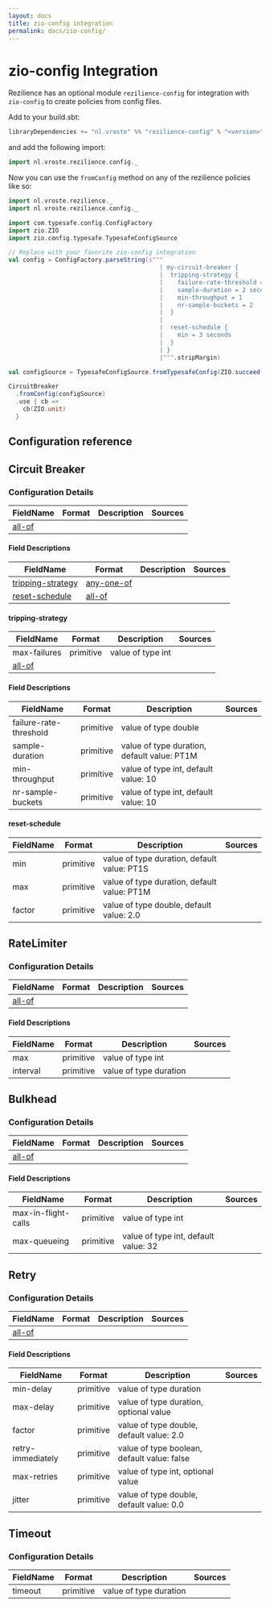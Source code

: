 ```yaml
---
layout: docs
title: zio-config integration
permalink: docs/zio-config/
---
```


# zio-config Integration

Rezilience has an optional module `rezilience-config` for integration with `zio-config` to create policies from config files.

Add to your build.sbt:

```scala
libraryDependencies += "nl.vroste" %% "rezilience-config" % "<version>"
```

and add the following import:

```scala
import nl.vroste.rezilience.config._
```

Now you can use the `fromConfig` method on any of the rezilience policies like so:

```scala mdoc:silent
import nl.vroste.rezilience._
import nl.vroste.rezilience.config._

import com.typesafe.config.ConfigFactory
import zio.ZIO
import zio.config.typesafe.TypesafeConfigSource

// Replace with your favorite zio-config integration
val config = ConfigFactory.parseString(s"""
                                          | my-circuit-breaker {
                                          |  tripping-strategy {
                                          |    failure-rate-threshold = 0.75
                                          |    sample-duration = 2 seconds
                                          |    min-throughput = 1
                                          |    nr-sample-buckets = 2
                                          |  }
                                          |  
                                          |  reset-schedule {
                                          |    min = 3 seconds
                                          |  }
                                          | }
                                          |""".stripMargin)

val configSource = TypesafeConfigSource.fromTypesafeConfig(ZIO.succeed(config.getConfig("my-circuit-breaker")))

CircuitBreaker
  .fromConfig(configSource)
  .use { cb =>
    cb(ZIO.unit)
  }

```

## Configuration reference


## Circuit Breaker

### Configuration Details


FieldName|Format                     |Description|Sources|
---      |---                        |---        |---    |
|[all-of](fielddescriptions)|           |       |

#### Field Descriptions

FieldName                             |Format                         |Description|Sources|
---                                   |---                            |---        |---    |
[tripping-strategy](tripping-strategy)|[any-one-of](tripping-strategy)|           |       |
[reset-schedule](reset-schedule)      |[all-of](reset-schedule)       |           |       |

#### tripping-strategy

FieldName   |Format                       |Description      |Sources|
---         |---                          |---              |---    |
max-failures|primitive                    |value of type int|       |
|[all-of](fielddescriptions-1)|                 |       |

#### Field Descriptions

FieldName             |Format   |Description                                |Sources|
---                   |---      |---                                        |---    |
failure-rate-threshold|primitive|value of type double                       |       |
sample-duration       |primitive|value of type duration, default value: PT1M|       |
min-throughput        |primitive|value of type int, default value: 10       |       |
nr-sample-buckets     |primitive|value of type int, default value: 10       |       |

#### reset-schedule

FieldName|Format   |Description                                |Sources|
---      |---      |---                                        |---    |
min      |primitive|value of type duration, default value: PT1S|       |
max      |primitive|value of type duration, default value: PT1M|       |
factor   |primitive|value of type double, default value: 2.0   |       |


## RateLimiter

### Configuration Details


FieldName|Format                     |Description|Sources|
---      |---                        |---        |---    |
|[all-of](fielddescriptions)|           |       |

#### Field Descriptions

FieldName|Format   |Description           |Sources|
---      |---      |---                   |---    |
max      |primitive|value of type int     |       |
interval |primitive|value of type duration|       |


## Bulkhead

### Configuration Details


FieldName|Format                     |Description|Sources|
---      |---                        |---        |---    |
|[all-of](fielddescriptions)|           |       |

#### Field Descriptions

FieldName          |Format   |Description                         |Sources|
---                |---      |---                                 |---    |
max-in-flight-calls|primitive|value of type int                   |       |
max-queueing       |primitive|value of type int, default value: 32|       |


## Retry

### Configuration Details


FieldName|Format                     |Description|Sources|
---      |---                        |---        |---    |
|[all-of](fielddescriptions)|           |       |

#### Field Descriptions

FieldName        |Format   |Description                                |Sources|
---              |---      |---                                        |---    |
min-delay        |primitive|value of type duration                     |       |
max-delay        |primitive|value of type duration, optional value     |       |
factor           |primitive|value of type double, default value: 2.0   |       |
retry-immediately|primitive|value of type boolean, default value: false|       |
max-retries      |primitive|value of type int, optional value          |       |
jitter           |primitive|value of type double, default value: 0.0   |       |


## Timeout

### Configuration Details


FieldName|Format   |Description           |Sources|
---      |---      |---                   |---    |
timeout  |primitive|value of type duration|       |